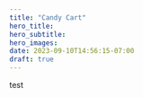 ```yaml
---
title: "Candy Cart"
hero_title: 
hero_subtitle:
hero_images:
date: 2023-09-10T14:56:15-07:00
draft: true
---
```


test